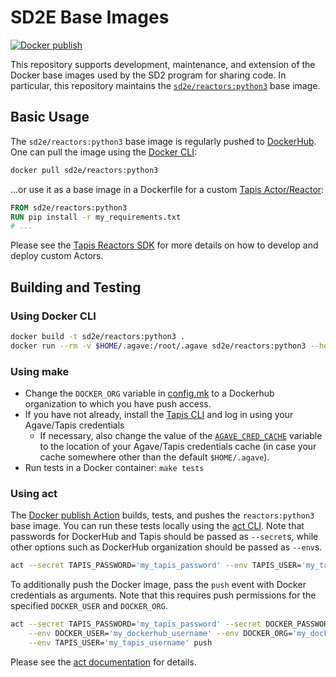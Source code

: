 # SD2E Base Images

[![Docker publish](https://github.com/SD2E/base-images/actions/workflows/docker-publish.yml/badge.svg)](https://github.com/SD2E/base-images/actions/workflows/docker-publish.yml)

This repository supports development, maintenance, and extension of the Docker base
images used by the SD2 program for sharing code. In particular, this repository maintains the [`sd2e/reactors:python3`][3] base image.

## Basic Usage

The `sd2e/reactors:python3` base image is regularly pushed to [DockerHub][3]. One can pull the image using the [Docker CLI][4]:
```bash
docker pull sd2e/reactors:python3
```
...or use it as a base image in a Dockerfile for a custom [Tapis Actor/Reactor][5]:
```Dockerfile
FROM sd2e/reactors:python3
RUN pip install -r my_requirements.txt
# ...
```
Please see the [Tapis Reactors SDK][6] for more details on how to develop and deploy custom Actors.

## Building and Testing

### Using Docker CLI

```bash
docker build -t sd2e/reactors:python3 .
docker run --rm -v $HOME/.agave:/root/.agave sd2e/reactors:python3 --help
```

### Using make

- Change the `DOCKER_ORG` variable in [config.mk](config.mk) to a Dockerhub organization to which you have push access. 
- If you have not already, install the [Tapis CLI][1] and log in using your Agave/Tapis credentials
    - If necessary, also change the value of the [`AGAVE_CRED_CACHE`](config.mk) variable to the location of your Agave/Tapis credentials cache (in case your cache somewhere other than the default `$HOME/.agave`). 
- Run tests in a Docker container: `make tests`

### Using act

The [Docker publish Action](./.github/workflows/docker-publish.yml) builds, tests, and pushes the `reactors:python3` base image. You can run these tests locally using the [act CLI][2]. Note that passwords for DockerHub and Tapis should be passed as `--secret`s, while other options such as DockerHub organization should be passed as `--env`s.
```bash
act --secret TAPIS_PASSWORD='my_tapis_password' --env TAPIS_USER='my_tapis_username' pull_request
```

To additionally push the Docker image, pass the `push` event with Docker credentials as arguments. Note that this requires push permissions for the specified `DOCKER_USER` and `DOCKER_ORG`.
```bash
act --secret TAPIS_PASSWORD='my_tapis_password' --secret DOCKER_PASSWORD='my_dockerhub_password' \
    --env DOCKER_USER='my_dockerhub_username' --env DOCKER_ORG='my_dockerhub_organization' \
    --env TAPIS_USER='my_tapis_username' push
```

Please see the [act documentation][2] for details.

[1]: https://tapis-cli.readthedocs.io/en/latest/
[2]: https://github.com/nektos/act
[3]: https://hub.docker.com/r/sd2e/reactors
[4]: https://www.docker.com/
[5]: https://tapis-cli.readthedocs.io/en/latest/usage/actors.html
[6]: https://github.com/TACC-Cloud/python-reactors
